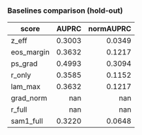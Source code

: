 ### Baselines comparison (hold-out)

| score | AUPRC | normAUPRC |
|---|---:|---:|
| z_eff | 0.3003 | 0.0349 |
| eos_margin | 0.3632 | 0.1217 |
| ps_grad | 0.4993 | 0.3094 |
| r_only | 0.3585 | 0.1152 |
| lam_max | 0.3632 | 0.1217 |
| grad_norm | nan | nan |
| r_full | nan | nan |
| sam1_full | 0.3220 | 0.0648 |